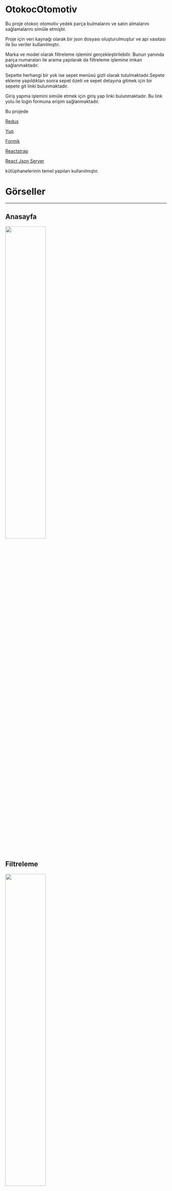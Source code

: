 # OtokocOtomotiv

Bu proje otokoc otomotiv yedek parça bulmalarını ve satın almalarını sağlamalarını simüle etmiştir. 

Proje için veri kaynağı olarak bir json dosyası oluşturulmuştur ve api vasıtası ile bu veriler kullanılmıştır.

Marka ve model olarak filtreleme işlemini gerçekleştirilebilir. Bunun yanında parça numaraları ile arama yapılarak da filtreleme işlemine imkan sağlanmaktadır.

Sepette herhangi bir yok ise sepet menüsü gizli olarak tutulmaktadır.Sepete ekleme yapıldıktan sonra sepet özeti ve sepet detayına gitmek için bir sepete git linki bulunmaktadır.

Giriş yapma işlemini simüle etmek için giriş yap linki bulunmaktadır. Bu link yolu ile login formuna erişim sağlanmaktadır. 


Bu projede

[Redux](https://redux.js.org/introduction/getting-started)

[Yup](https://www.npmjs.com/package/yup)

[Formik](https://formik.org/)

[Reactstrap](https://reactstrap.github.io/?path=/story/home-installation--page)

[React Json Server](https://www.npmjs.com/package/json-server)

kütüphanelerinin temel yapıları kullanılmıştır.




# Görseller
---

## Anasayfa

<img src="https://user-images.githubusercontent.com/51531604/149343630-617410e3-3dfa-4af6-b609-77f6d2ca1912.PNG" width=50% height=50%>

## Filtreleme


<img src="https://user-images.githubusercontent.com/51531604/149347482-e59477f1-b2cf-416f-aaab-2f3293f400f6.PNG" width=50% height=50%>

---

<img src="https://user-images.githubusercontent.com/51531604/149347487-01e46e31-471a-4785-9641-c57331e686eb.PNG" width=50% height=50%>

---

<img src="https://user-images.githubusercontent.com/51531604/149347489-291ada26-c5ec-4d38-84f5-a0f6e389ec9c.PNG" width=50% height=50%>



## Sepet ve Ürün Ekleme

<img src="https://user-images.githubusercontent.com/51531604/149347808-41a13bde-2bc3-4f3a-b254-3771b545b41e.png" width=50% height=50%>

---

<img src="https://user-images.githubusercontent.com/51531604/149347806-cffb0f43-ebd6-4cf5-a95e-855efa520b3e.png" width=50% height=50%>

---


<img src="https://user-images.githubusercontent.com/51531604/149347811-98fd4b29-80e3-4ea9-b759-d4da2965fadb.PNG" width=50% height=50%>



## Login

<img src="https://user-images.githubusercontent.com/51531604/149348204-b8bc6dea-53e9-46f0-9707-6653cb49db5b.PNG" width=50% height=50%>



# Getting Started with Create React App

This project was bootstrapped with [Create React App](https://github.com/facebook/create-react-app).

## Available Scripts

In the project directory, you can run:

### `npm start`

Runs the app in the development mode.\
Open [http://localhost:3000](http://localhost:3000) to view it in your browser.

The page will reload when you make changes.\
You may also see any lint errors in the console.

### `npm test`

Launches the test runner in the interactive watch mode.\
See the section about [running tests](https://facebook.github.io/create-react-app/docs/running-tests) for more information.

### `npm run build`

Builds the app for production to the `build` folder.\
It correctly bundles React in production mode and optimizes the build for the best performance.

The build is minified and the filenames include the hashes.\
Your app is ready to be deployed!

See the section about [deployment](https://facebook.github.io/create-react-app/docs/deployment) for more information.

### `npm run eject`

**Note: this is a one-way operation. Once you `eject`, you can't go back!**

If you aren't satisfied with the build tool and configuration choices, you can `eject` at any time. This command will remove the single build dependency from your project.

Instead, it will copy all the configuration files and the transitive dependencies (webpack, Babel, ESLint, etc) right into your project so you have full control over them. All of the commands except `eject` will still work, but they will point to the copied scripts so you can tweak them. At this point you're on your own.

You don't have to ever use `eject`. The curated feature set is suitable for small and middle deployments, and you shouldn't feel obligated to use this feature. However we understand that this tool wouldn't be useful if you couldn't customize it when you are ready for it.

## Learn More

You can learn more in the [Create React App documentation](https://facebook.github.io/create-react-app/docs/getting-started).

To learn React, check out the [React documentation](https://reactjs.org/).

### Code Splitting

This section has moved here: [https://facebook.github.io/create-react-app/docs/code-splitting](https://facebook.github.io/create-react-app/docs/code-splitting)

### Analyzing the Bundle Size

This section has moved here: [https://facebook.github.io/create-react-app/docs/analyzing-the-bundle-size](https://facebook.github.io/create-react-app/docs/analyzing-the-bundle-size)

### Making a Progressive Web App

This section has moved here: [https://facebook.github.io/create-react-app/docs/making-a-progressive-web-app](https://facebook.github.io/create-react-app/docs/making-a-progressive-web-app)

### Advanced Configuration

This section has moved here: [https://facebook.github.io/create-react-app/docs/advanced-configuration](https://facebook.github.io/create-react-app/docs/advanced-configuration)

### Deployment

This section has moved here: [https://facebook.github.io/create-react-app/docs/deployment](https://facebook.github.io/create-react-app/docs/deployment)

### `npm run build` fails to minify

This section has moved here: [https://facebook.github.io/create-react-app/docs/troubleshooting#npm-run-build-fails-to-minify](https://facebook.github.io/create-react-app/docs/troubleshooting#npm-run-build-fails-to-minify)

